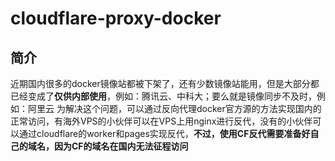 ﻿# cloudflare-proxy-docker

## 简介

近期国内很多的docker镜像站都被下架了，还有少数镜像站能用，但是大部分都已经变成了**仅供内部使用**，例如：腾讯云、中科大；要么就是镜像同步不及时，例如：阿里云
为解决这个问题，可以通过反向代理docker官方源的方法实现国内的正常访问，有海外VPS的小伙伴可以在VPS上用nginx进行反代，没有的小伙伴可以通过cloudflare的worker和pages实现反代，**不过，使用CF反代需要准备好自己的域名，因为CF的域名在国内无法征程访问**

## 
